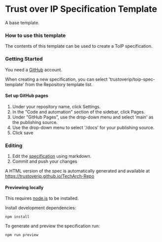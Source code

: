 # Trust over IP Specification Template

A base template.

### How to use this template

The contents of this template can be used to create a ToIP specification.

### Getting Started

You need a [GitHub](https://github.com) account.

When creating a new specification, you can select 'trustoverip/toip-spec-template' from the Repository template list.

#### Set up GitHub pages

1. Under your repository name, click  Settings.
2. In the "Code and automation" section of the sidebar, click  Pages.
3. Under "GitHub Pages", use the drop-down menu and select 'main' as the publishing source.
4. Use the drop-down menu to select '/docs' for your publishing source.
5. Click save

### Editing

1. Edit the [specification](spec.md) using markdown.
2. Commit and push your changes

A HTML version of the spec is automatically generated and available at https://trustoverip.github.io/TechArch-Repo


#### Previewing locally

This requires [node.js](https://nodejs.dev) to be installed.

Install development dependencies:

```shell
npm install
```

To generate and preview the specification run:

```shell
npm run preview
```
